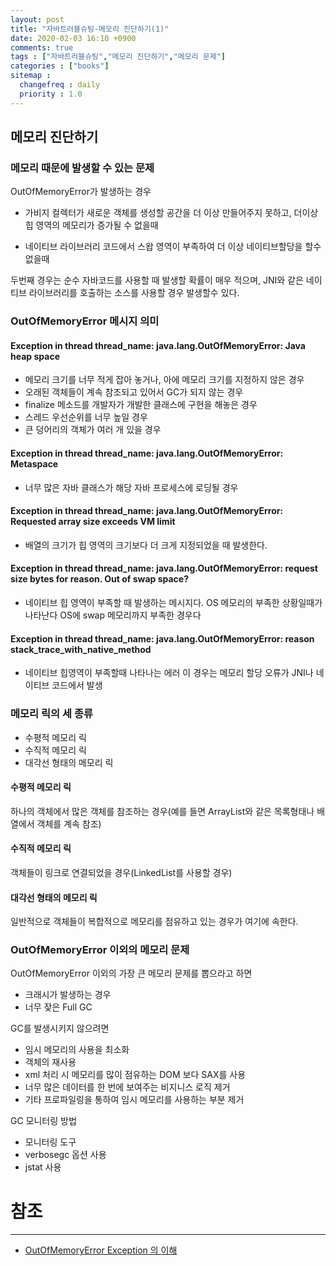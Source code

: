 ```yaml
---
layout: post
title: "자바트러블슈팅-메모리 진단하기(1)"
date: 2020-02-03 16:10 +0900
comments: true
tags : ["자바트러블슈팅","메모리 진단하기","메모리 문제"]
categories : ["books"]
sitemap :
  changefreq : daily
  priority : 1.0
---
```


## 메모리 진단하기

### 메모리 때문에 발생할 수 있는 문제

OutOfMemoryError가 발생하는 경우

* 가비지 컬렉터가 새로운 객체를 생성할 공간을 더 이상 만들어주지 못하고, 더이상 힙 영역의 메모리가 증가될 수 없을때 

* 네이티브 라이브러리 코드에서 스왑 영역이 부족하여 더 이상 네이티브할당을 할수 없을때

두번째 경우는 순수 자바코드를 사용할 때 발생할 확률이 매우 적으며, JNI와 같은 네이티브 라이브러리를 호출하는 소스를 사용할 경우 발생할수 있다.

### OutOfMemoryError 메시지 의미

#### Exception in thread thread_name: java.lang.OutOfMemoryError: Java heap space

* 메모리 크기를 너무 적게 잡아 놓거나, 아에 메모리 크기를 지정하지 않은 경우
* 오래된 객체들이 계속 참조되고 있어서 GC가 되지 않는 경우
* finalize 메소드를 개발자가 개발한 클래스에 구현을 해놓은 경우
* 스레드 우선순위를 너무 높일 경우
* 큰 덩어리의 객체가 여러 개 있을 경우

#### Exception in thread thread_name: java.lang.OutOfMemoryError: Metaspace

* 너무 많은 자바 클래스가 해당 자바 프로세스에 로딩될 경우

#### Exception in thread thread_name: java.lang.OutOfMemoryError: Requested array size exceeds VM limit

* 배열의 크기가 힙 영역의 크기보다 더 크게 지정되었을 때 발생한다.

#### Exception in thread thread_name: java.lang.OutOfMemoryError: request size bytes for reason. Out of swap space?

* 네이티브 힙 영역이 부족할 때 발생하는 메시지다. OS 메모리의 부족한 상황일때가 나타난다 OS에 swap 메모리까지 부족한 경우다

#### Exception in thread thread_name: java.lang.OutOfMemoryError: reason stack_trace_with_native_method

* 네이티브 힙영역이 부족할때 나타나는 에러 이 경우는 메모리 할당 오류가 JNI나 네이티브 코드에서 발생

### 메모리 릭의 세 종류

* 수평적 메모리 릭
* 수직적 메모리 릭
* 대각선 형태의 메모리 릭

#### 수평적 메모리 릭

하나의 객체에서 많은 객체를 참조하는 경우(예를 들면 ArrayList와 같은 목록형태나 배열에서 객체를 계속 참조)

#### 수직적 메모리 릭

객체들이 링크로 연결되었을 경우(LinkedList를 사용할 경우)

#### 대각선 형태의 메모리 릭

일반적으로 객체들이 복합적으로 메모리를 점유하고 있는 경우가 여기에 속한다.

### OutOfMemoryError 이외의 메모리 문제

OutOfMemoryError 이외의 가장 큰 메모리 문제를 뽑으라고 하면 

* 크래시가 발생하는 경우
* 너무 잦은 Full GC

GC를 발생시키지 않으려면

* 임시 메모리의 사용을 최소화
* 객체의 재사용
* xml 처리 시 메모리를 많이 점유하는 DOM 보다 SAX를 사용
* 너무 많은 데이터를 한 번에 보여주는 비지니스 로직 제거
* 기타 프로파일링을 통하여 임시 메모리를 사용하는 부분 제거

GC 모니터링 방법

* 모니터링 도구
* verbosegc 옵션 사용
* jstat 사용


# 참조
-----
* [OutOfMemoryError Exception 의 이해](https://sejoung.github.io/2019/03/2019-03-20-Understand_the_OutOfMemoryError_Exception/)


